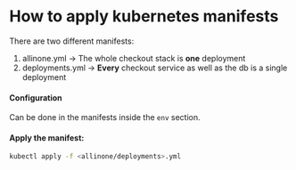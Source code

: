 # How to apply kubernetes manifests
There are two different manifests:
1. allinone.yml -> The whole checkout stack is **one** deployment
1. deployments.yml -> **Every** checkout service as well as the db is a single deployment

#### Configuration
Can be done in the manifests inside the `env` section.

#### Apply the manifest:
```bash
kubectl apply -f <allinone/deployments>.yml
```